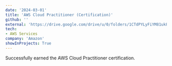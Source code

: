 ```yaml
---
date: '2024-03-01'
title: 'AWS Cloud Practitioner (Certification)'
github: ''
external: 'https://drive.google.com/drive/u/0/folders/1CTdPYLyFiYM81ukFGLaqq0H4Gd3pdVQ9'
tech:
- AWS Services
company: 'Amazon'
showInProjects: True
---
```

Successfully earned the AWS Cloud Practitioner certification.


